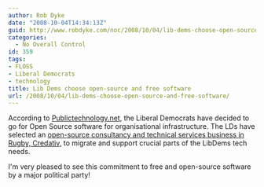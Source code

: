 ```yaml
---
author: Rob Dyke
date: "2008-10-04T14:34:13Z"
guid: http://www.robdyke.com/noc/2008/10/04/lib-dems-choose-open-source-and-free-software/
categories:
  - No Overall Control
id: 359
tags:
- FLOSS
- Liberal Democrats
- technology
title: Lib Dems choose open-source and free software
url: /2008/10/04/lib-dems-choose-open-source-and-free-software/
---
```

According to [Publictechnology.net](http://www.publictechnology.net/modules.php?op=modload&name=News&file=article&sid=17334 "LibDems using open-source software"), the Liberal Democrats have decided to go for Open Source software for organisational infrastructure. The LDs have selected an [open-source consultancy and technical services business in Rugby, Credativ,](http://www.credativ.co.uk/about/news/archiv/2008/liberal-democrats-decide-to-go-for-open-source-software.html "Credativ news article") to migrate and support crucial parts of the LibDems tech needs.

I'm very pleased to see this commitment to free and open-source software by a major political party!
